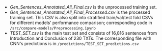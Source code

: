 - <i>Gen_Sentences_Annotated_All_Final.csv</i> is the unprocessed training set.
- <i>Gen_Sentences_Annotated_All_Final_Processed.csv</i> is the processed training set. This CSV is also split into stratified train/val/test fold CSVs for different models' performance comparison; corresponding code in ```/src/compare-models/Preprocessing.ipynb```
- <i>TEST_SET.csv</i> is the main test set and consists of 16,816 sentences from Introduction and Conclusion of 230 TXTs. The corresponding file with CNN's predictions is in ```/predictions/TEST_SET_predictions.csv```
